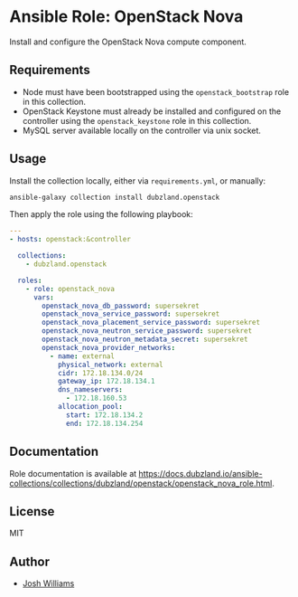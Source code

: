 # Ansible Role: OpenStack Nova

Install and configure the OpenStack Nova compute component.

## Requirements

- Node must have been bootstrapped using the `openstack_bootstrap` role in this
  collection.
- OpenStack Keystone must already be installed and configured on the
  controller using the `openstack_keystone` role in this collection.
- MySQL server available locally on the controller via unix socket.

## Usage

Install the collection locally, either via `requirements.yml`, or manually:

```bash
ansible-galaxy collection install dubzland.openstack
```

Then apply the role using the following playbook:

```yaml
---
- hosts: openstack:&controller

  collections:
    - dubzland.openstack

  roles:
    - role: openstack_nova
      vars:
        openstack_nova_db_password: supersekret
        openstack_nova_service_password: supersekret
        openstack_nova_placement_service_password: supersekret
        openstack_nova_neutron_service_password: supersekret
        openstack_nova_neutron_metadata_secret: supersekret
        openstack_nova_provider_networks:
          - name: external
            physical_network: external
            cidr: 172.18.134.0/24
            gateway_ip: 172.18.134.1
            dns_nameservers:
              - 172.18.160.53
            allocation_pool:
              start: 172.18.134.2
              end: 172.18.134.254
```

## Documentation

Role documentation is available at <https://docs.dubzland.io/ansible-collections/collections/dubzland/openstack/openstack_nova_role.html>.

## License

MIT

## Author

- [Josh Williams](https://dubzland.com)

